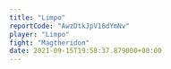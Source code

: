 ```yaml
---
title: "Limpo"
reportCode: "AwzDtkJpV16dYmNv"
player: "Limpo"
fight: "Magtheridon"
date: 2021-09-15T19:58:37.879000+00:00
---
```

